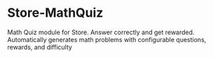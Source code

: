 # Store-MathQuiz
Math Quiz module for Store. Answer correctly and get rewarded. Automatically generates math problems with configurable questions, rewards, and difficulty
